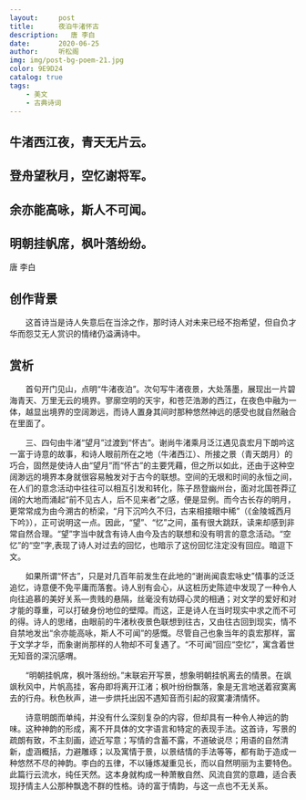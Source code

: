 ```yaml
---
layout:     post
title:      夜泊牛渚怀古
description:   唐 李白
date:       2020-06-25
author:     听松阁
img: img/post-bg-poem-21.jpg
color: 9E9D24
catalog: true
tags:
    - 美文
    - 古典诗词
---
```



## 牛渚西江夜，青天无片云。

## 登舟望秋月，空忆谢将军。

## 余亦能高咏，斯人不可闻。

## 明朝挂帆席，枫叶落纷纷。



唐 李白

## 创作背景



　　这首诗当是诗人失意后在当涂之作，那时诗人对未来已经不抱希望，但自负才华而怨艾无人赏识的情绪仍溢满诗中。





## 赏析



　　首句开门见山，点明“牛渚夜泊”。次句写牛渚夜景，大处落墨，展现出一片碧海青天、万里无云的境界。寥廓空明的天宇，和苍茫浩渺的西江，在夜色中融为一体，越显出境界的空阔渺远，而诗人置身其间时那种悠然神远的感受也就自然融合在里面了。



　　三、四句由牛渚“望月”过渡到“怀古”。谢尚牛渚乘月泛江遇见袁宏月下朗吟这一富于诗意的故事，和诗人眼前所在之地（牛渚西江）、所接之景（青天朗月）的巧合，固然是使诗人由“望月”而“怀古”的主要凭藉，但之所以如此，还由于这种空阔渺远的境界本身就很容易触发对于古今的联想。空间的无垠和时间的永恒之间，在人们的意念活动中往往可以相互引发和转化，陈子昂登幽州台，面对北国苍莽辽阔的大地而涌起“前不见古人，后不见来者”之感，便是显例。而今古长存的明月，更常常成为由今溯古的桥梁，“月下沉吟久不归，古来相接眼中稀”（《金陵城西月下吟》），正可说明这一点。因此，“望”、“忆”之间，虽有很大跳跃，读来却感到非常自然合理。“望”字当中就含有诗人由今及古的联想和没有明言的意念活动。“空忆”的“空”字,表现了诗人对过去的回忆，也暗示了这份回忆注定没有回应。暗逗下文。



　　如果所谓“怀古”，只是对几百年前发生在此地的“谢尚闻袁宏咏史”情事的泛泛追忆，诗意便不免平庸而落套。诗人别有会心，从这桩历史陈迹中发现了一种令人向往追慕的美好关系—贵贱的悬隔，丝毫没有妨碍心灵的相通；对文学的爱好和对才能的尊重，可以打破身份地位的壁障。而这，正是诗人在当时现实中求之而不可的得。诗人的思绪，由眼前的牛渚秋夜景色联想到往古，又由往古回到现实，情不自禁地发出“余亦能高咏，斯人不可闻”的感慨。尽管自己也象当年的袁宏那样，富于文学才华，而象谢尚那样的人物却不可复遇了。“不可闻”回应“空忆”，寓含着世无知音的深沉感喟。



　　“明朝挂帆席，枫叶落纷纷。”末联宕开写景，想象明朝挂帆离去的情景。在飒飒秋风中，片帆高挂，客舟即将离开江渚；枫叶纷纷飘落，象是无言地送着寂寞离去的行舟。秋色秋声，进一步烘托出因不遇知音而引起的寂寞凄清情怀。



　　诗意明朗而单纯，并没有什么深刻复杂的内容，但却具有一种令人神远的韵味。这种神韵的形成，离不开具体的文字语言和特定的表现手法。这首诗，写景的疏朗有致，不主刻画，迹近写意；写情的含蓄不露，不道破说尽；用语的自然清新，虚涵概括，力避雕琢；以及寓情于景，以景结情的手法等等，都有助于造成一种悠然不尽的神韵。李白的五律，不以锤炼凝重见长，而以自然明丽为主要特色。此篇行云流水，纯任天然。这本身就构成一种萧散自然、风流自赏的意趣，适合表现抒情主人公那种飘逸不群的性格。诗的富于情韵，与这一点也不无关系。

